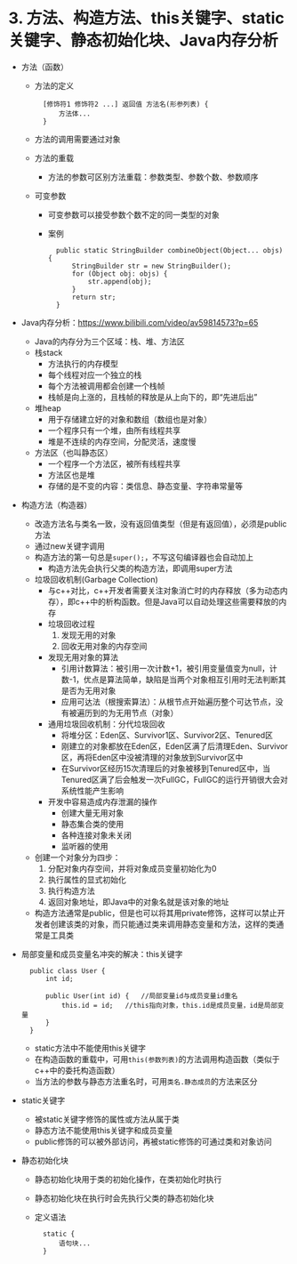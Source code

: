 # 3. 方法、构造方法、this关键字、static关键字、静态初始化块、Java内存分析
- 方法（函数）
	- 方法的定义

			[修饰符1 修饰符2 ...] 返回值 方法名(形参列表) {
				方法体...
			}

	- 方法的调用需要通过对象
	- 方法的重载
		- 方法的参数可区别方法重载：参数类型、参数个数、参数顺序
	- 可变参数
		- 可变参数可以接受参数个数不定的同一类型的对象
		- 案例

				public static StringBuilder combineObject(Object... objs) {
					StringBuilder str = new StringBuilder();
					for (Object obj: objs) {
						str.append(obj);
					}
					return str;
				}
- Java内存分析：https://www.bilibili.com/video/av59814573?p=65
	- Java的内存分为三个区域：栈、堆、方法区
	- 栈stack
		- 方法执行的内存模型
		- 每个线程对应一个独立的栈
		- 每个方法被调用都会创建一个栈帧
		- 栈帧是向上涨的，且栈帧的释放是从上向下的，即“先进后出”
	- 堆heap
		- 用于存储建立好的对象和数组（数组也是对象）
		- 一个程序只有一个堆，由所有线程共享
		- 堆是不连续的内存空间，分配灵活，速度慢
	- 方法区（也叫静态区）
		- 一个程序一个方法区，被所有线程共享
		- 方法区也是堆
		- 存储的是不变的内容：类信息、静态变量、字符串常量等
- 构造方法（构造器）
	- 改造方法名与类名一致，没有返回值类型（但是有返回值），必须是public方法
	- 通过new关键字调用
	- 构造方法的第一句总是`super();`，不写这句编译器也会自动加上
		- 构造方法先会执行父类的构造方法，即调用super方法
	- 垃圾回收机制(Garbage Collection)
		- 与c++对比，c++开发者需要关注对象消亡时的内存释放（多为动态内存），即c++中的析构函数。但是Java可以自动处理这些需要释放的内存
		- 垃圾回收过程
			1. 发现无用的对象
			2. 回收无用对象的内存空间
		- 发现无用对象的算法
			- 引用计数算法：被引用一次计数+1，被引用变量值变为null，计数-1，优点是算法简单，缺陷是当两个对象相互引用时无法判断其是否为无用对象
			- 应用可达法（根搜索算法）：从根节点开始遍历整个可达节点，没有被遍历到的为无用节点（对象）
		- 通用垃圾回收机制：分代垃圾回收
			- 将堆分区：Eden区、Survivor1区、Survivor2区、Tenured区
			- 刚建立的对象都放在Eden区，Eden区满了后清理Eden、Survivor区，再将Eden区中没被清理的对象放到Survivor区中
			- 在Survivor区经历15次清理后的对象被移到Tenured区中，当Tenured区满了后会触发一次FullGC，FullGC的运行开销很大会对系统性能产生影响
		- 开发中容易造成内存泄漏的操作
			- 创建大量无用对象
			- 静态集合类的使用
			- 各种连接对象未关闭
			- 监听器的使用
	- 创建一个对象分为四步：
		1. 分配对象内存空间，并将对象成员变量初始化为0
		2. 执行属性的显式初始化
		3. 执行构造方法
		4. 返回对象地址，即Java中的对象名就是该对象的地址
	- 构造方法通常是public，但是也可以将其用private修饰，这样可以禁止开发者创建该类的对象，而只能通过类来调用静态变量和方法，这样的类通常是工具类
- 局部变量和成员变量名冲突的解决：this关键字

		public class User {
			int id;
			
			public User(int id) {   //局部变量id与成员变量id重名
				this.id = id;   //this指向对象，this.id是成员变量，id是局部变量
			}
		}

	- static方法中不能使用this关键字
	- 在构造函数的重载中，可用`this(参数列表)`的方法调用构造函数（类似于c++中的委托构造函数）
	- 当方法的参数与静态方法重名时，可用`类名.静态成员`的方法来区分
- static关键字
	- 被static关键字修饰的属性或方法从属于类
	- 静态方法不能使用this关键字和成员变量
	- public修饰的可以被外部访问，再被static修饰的可通过类和对象访问
- 静态初始化块
	- 静态初始化块用于类的初始化操作，在类初始化时执行
	- 静态初始化块在执行时会先执行父类的静态初始化块
	- 定义语法

			static {
				语句块...
			}